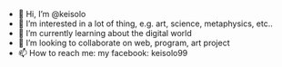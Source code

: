 - 👋 Hi, I’m @keisolo
- 👀 I’m interested in a lot of thing, e.g. art, science, metaphysics, etc..
- 🌱 I’m currently learning about the digital world
- 💞️ I’m looking to collaborate on web, program, art project
- 📫 How to reach me: my facebook: keisolo99


